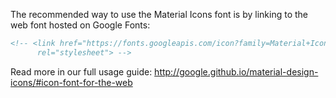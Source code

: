The recommended way to use the Material Icons font is by linking to the web font hosted on Google Fonts:

```html
<!-- <link href="https://fonts.googleapis.com/icon?family=Material+Icons"
      rel="stylesheet"> -->
```

Read more in our full usage guide:
http://google.github.io/material-design-icons/#icon-font-for-the-web
